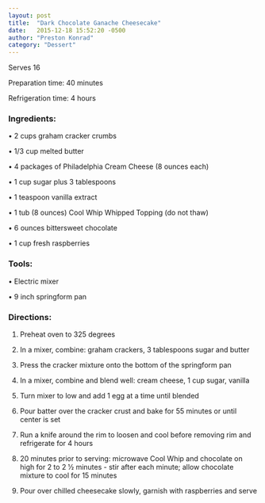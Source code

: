 ```yaml
---
layout: post
title:  "Dark Chocolate Ganache Cheesecake"
date:   2015-12-18 15:52:20 -0500
author: "Preston Konrad"
category: "Dessert"
---
```

Serves 16

Preparation time: 40 minutes 

Refrigeration time: 4 hours

### Ingredients:

• 2 cups graham cracker crumbs

• 1/3 cup melted butter

• 4 packages of Philadelphia Cream Cheese (8 ounces each)

• 1 cup sugar plus 3 tablespoons

• 1 teaspoon vanilla extract

• 1 tub (8 ounces) Cool Whip Whipped Topping (do not thaw)

• 6 ounces bittersweet chocolate 

• 1 cup fresh raspberries

### Tools:

• Electric mixer

• 9 inch springform pan

### Directions:

1. Preheat oven to 325 degrees

2. In a mixer, combine: graham crackers, 3 tablespoons sugar and butter

3. Press the cracker mixture onto the bottom of the springform pan

4. In a mixer, combine and blend well: cream cheese, 1 cup sugar, vanilla

5. Turn mixer to low and add 1 egg at a time until blended

6. Pour batter over the cracker crust and bake for 55 minutes or until center is set

7. Run a knife around the rim to loosen and cool before removing rim and refrigerate for 4 hours

8. 20 minutes prior to serving: microwave Cool Whip and chocolate on high for 2 to 2 1⁄2 minutes - stir after each minute; allow chocolate mixture to cool for 15 minutes

9. Pour over chilled cheesecake slowly, garnish with raspberries and serve